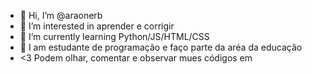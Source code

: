 - 👋 Hi, I’m @araonerb
- 👀 I’m interested in  aprender e corrigir
- 🌱 I’m currently learning  Python/JS/HTML/CSS
- 💞️ I am estudante de programação e faço parte da aréa da educação
- <3 Podem olhar, comentar e observar mues códigos
em 
